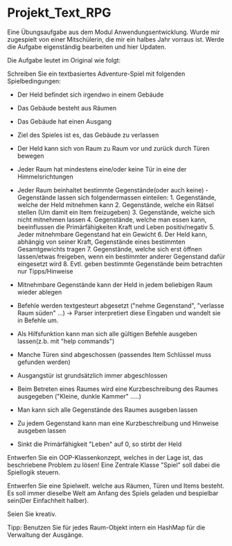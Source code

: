 # Projekt_Text_RPG
Eine Übungsaufgabe aus dem Modul Anwendungsentwicklung. 
Wurde mir zugespielt von einer Mitschülerin, die mir ein halbes Jahr vorraus ist. 
Werde die Aufgabe eigenständig bearbeiten und hier Updaten.


Die Aufgabe leutet im Original wie folgt:

Schreiben Sie ein textbasiertes Adventure-Spiel mit folgenden Spielbedingungen:

- Der Held befindet sich irgendwo in einem Gebäude
- Das Gebäude besteht aus Räumen
- Das Gebäude hat einen Ausgang
- Ziel des Spieles ist es, das Gebäude zu verlassen
- Der Held kann sich von Raum zu Raum vor und zurück durch Türen bewegen
- Jeder Raum hat mindestens eine/oder keine Tür in eine der Himmelsrichtungen
- Jeder Raum beinhaltet bestimmte Gegenstände(oder auch keine)
	-Gegenstände lassen sich folgendermassen einteilen: 
		1. Gegenstände, welche der Held mitnehmen kann
		2. Gegenstände, welche ein Rätsel stellen (Um damit ein Item freizugeben)
		3. Gegenstände, welche sich nicht mitnehmen lassen
		4. Gegenstände, welche man essen kann, beeinflussen die Primärfähigkeiten Kraft und Leben positiv/negativ 
		5. Jeder mitnehmbare Gegenstand hat ein Gewicht
		6. Der Held kann, abhängig von seiner Kraft, Gegenstände eines bestimmten Gesamtgewichts tragen
		7. Gegenstände, welche sich erst öffnen lassen/etwas freigeben, wenn ein bestimmter anderer Gegenstand dafür eingesetzt wird
		8. Evtl. geben bestimmte Gegenstände beim betrachten nur Tipps/Hinweise

- Mitnehmbare Gegenstände kann der Held in jedem beliebigen Raum wieder ablegen
- Befehle werden textgesteurt abgesetzt ("nehme Gegenstand", "verlasse Raum süden" ...) -> Parser interpretiert diese Eingaben und wandelt sie
  in Befehle um.
- Als Hilfsfunktion kann man sich alle gültigen Befehle ausgeben lassen(z.b. mit "help commands")
- Manche Türen sind abgeschossen (passendes Item Schlüssel muss gefunden werden)
- Ausgangstür ist grundsätzlich immer abgeschlossen
- Beim Betreten eines Raumes wird eine Kurzbeschreibung des Raumes ausgegeben ("Kleine, dunkle Kammer" .....)
- Man kann sich alle Gegenstände des Raumes ausgeben lassen
- Zu jedem Gegenstand kann man eine Kurzbeschreibung und Hinweise ausgeben lassen
- Sinkt die Primärfähigkeit "Leben" auf 0, so stirbt der Held

Entwerfen Sie ein OOP-Klassenkonzept, welches in der Lage ist, das beschriebene Problem zu lösen!
Eine Zentrale Klasse "Spiel" soll dabei die Spiellogik steuern. 

Entwerfen Sie eine Spielwelt. welche aus Räumen, Türen und Items besteht. Es soll immer dieselbe Welt am Anfang des Spiels geladen und
bespielbar sein(Der Einfachheit halber).

Seien Sie kreativ. 

Tipp: Benutzen Sie für jedes Raum-Objekt intern ein HashMap für die Verwaltung der Ausgänge. 


